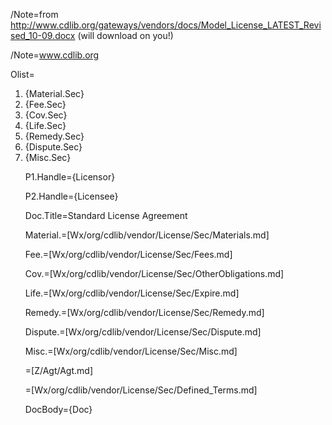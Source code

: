 /Note=from http://www.cdlib.org/gateways/vendors/docs/Model_License_LATEST_Revised_10-09.docx (will download on you!)

/Note=<a href="http://www.cdlib.org">www.cdlib.org</a>

Olist=<ol><li>{Material.Sec}<li>{Fee.Sec}<li>{Cov.Sec}<li>{Life.Sec}<li>{Remedy.Sec}<li>{Dispute.Sec}<li>{Misc.Sec}

P1.Handle={Licensor}

P2.Handle={Licensee}

Doc.Title=Standard License Agreement

Material.=[Wx/org/cdlib/vendor/License/Sec/Materials.md]

Fee.=[Wx/org/cdlib/vendor/License/Sec/Fees.md]

Cov.=[Wx/org/cdlib/vendor/License/Sec/OtherObligations.md]

Life.=[Wx/org/cdlib/vendor/License/Sec/Expire.md]

Remedy.=[Wx/org/cdlib/vendor/License/Sec/Remedy.md]

Dispute.=[Wx/org/cdlib/vendor/License/Sec/Dispute.md]

Misc.=[Wx/org/cdlib/vendor/License/Sec/Misc.md]

=[Z/Agt/Agt.md]

=[Wx/org/cdlib/vendor/License/Sec/Defined_Terms.md]

DocBody={Doc}
